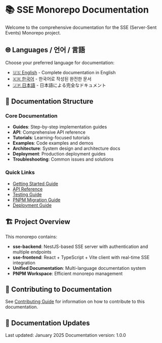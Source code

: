 # 📚 SSE Monorepo Documentation

Welcome to the comprehensive documentation for the SSE (Server-Sent Events) Monorepo project.

## 🌐 Languages / 언어 / 言語

Choose your preferred language for documentation:

- [🇺🇸 English](./en/) - Complete documentation in English
- [🇰🇷 한국어](./ko/) - 한국어로 작성된 완전한 문서
- [🇯🇵 日本語](./ja/) - 日本語による完全なドキュメント

## 📖 Documentation Structure

### Core Documentation
- **Guides**: Step-by-step implementation guides
- **API**: Comprehensive API reference
- **Tutorials**: Learning-focused tutorials
- **Examples**: Code examples and demos
- **Architecture**: System design and architecture docs
- **Deployment**: Production deployment guides
- **Troubleshooting**: Common issues and solutions

### Quick Links
- [Getting Started Guide](./en/guides/getting-started.md)
- [API Reference](./en/api/)
- [Testing Guide](./en/guides/testing.md)
- [PNPM Migration Guide](./en/guides/pnpm-migration.md)
- [Deployment Guide](./en/deployment/)

## 🏗️ Project Overview

This monorepo contains:

- **sse-backend**: NestJS-based SSE server with authentication and multiple endpoints
- **sse-frontend**: React + TypeScript + Vite client with real-time SSE integration
- **Unified Documentation**: Multi-language documentation system
- **PNPM Workspace**: Efficient monorepo management

## 📝 Contributing to Documentation

See [Contributing Guide](./en/guides/contributing.md) for information on how to contribute to this documentation.

## 🔄 Documentation Updates

Last updated: January 2025
Documentation version: 1.0.0